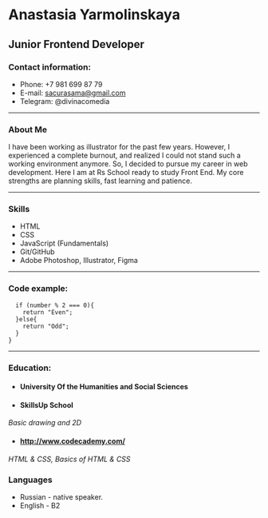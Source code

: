 # Anastasia Yarmolinskaya
Junior Frontend Developer
---
### Contact information:
- Phone: +7 981 699 87 79
- E-mail: sacurasama@gmail.com  
- Telegram: @divinacomedia 
---
### About Me
I have been working as illustrator for the past few years. However, I experienced a complete burnout, and realized I could not stand such a working environment anymore. So, I decided to pursue my career in web development. Here I am at Rs School ready to study Front End.
My core strengths are planning skills, fast learning and patience. 

---
### Skills
* HTML
* CSS 
* JavaScript (Fundamentals)
* Git/GitHub
* Adobe Photoshop, Illustrator, Figma
---

### Code example:
```function evenOrOdd(number) {
  if (number % 2 === 0){
    return "Even";
  }else{
    return "Odd";
  }
}
```

---
### Education:
* #### University Of the Humanities and Social Sciences
* #### SkillsUp School 
*Basic drawing and 2D*
* #### http://www.codecademy.com/
*HTML & CSS, Basics of HTML & CSS*


### Languages
* Russian - native speaker.
* English - B2

